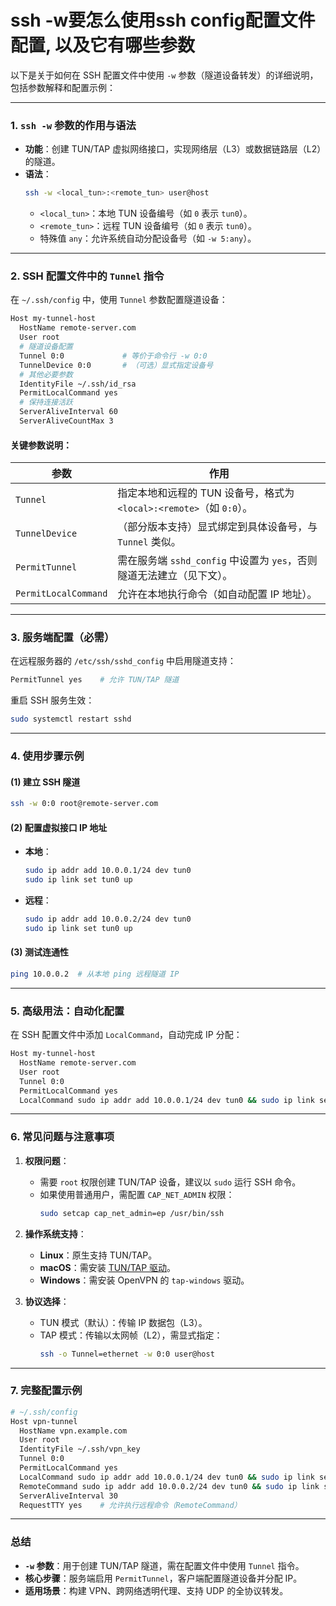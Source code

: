 
# ssh -w要怎么使用ssh config配置文件配置, 以及它有哪些参数

以下是关于如何在 SSH 配置文件中使用 `-w` 参数（隧道设备转发）的详细说明，包括参数解释和配置示例：

---

### **1. `ssh -w` 参数的作用与语法**
- **功能**：创建 TUN/TAP 虚拟网络接口，实现网络层（L3）或数据链路层（L2）的隧道。
- **语法**：
  ```bash
  ssh -w <local_tun>:<remote_tun> user@host
  ```
  - `<local_tun>`：本地 TUN 设备编号（如 `0` 表示 `tun0`）。
  - `<remote_tun>`：远程 TUN 设备编号（如 `0` 表示 `tun0`）。
  - 特殊值 `any`：允许系统自动分配设备号（如 `-w 5:any`）。

---

### **2. SSH 配置文件中的 `Tunnel` 指令**
在 `~/.ssh/config` 中，使用 `Tunnel` 参数配置隧道设备：
```bash
Host my-tunnel-host
  HostName remote-server.com
  User root
  # 隧道设备配置
  Tunnel 0:0             # 等价于命令行 -w 0:0
  TunnelDevice 0:0       # （可选）显式指定设备号
  # 其他必要参数
  IdentityFile ~/.ssh/id_rsa
  PermitLocalCommand yes
  # 保持连接活跃
  ServerAliveInterval 60
  ServerAliveCountMax 3
```

#### **关键参数说明**：
| **参数**          | **作用**                                                                 |
|-------------------|-------------------------------------------------------------------------|
| `Tunnel`          | 指定本地和远程的 TUN 设备号，格式为 `<local>:<remote>`（如 `0:0`）。       |
| `TunnelDevice`    | （部分版本支持）显式绑定到具体设备号，与 `Tunnel` 类似。                   |
| `PermitTunnel`    | 需在服务端 `sshd_config` 中设置为 `yes`，否则隧道无法建立（见下文）。      |
| `PermitLocalCommand` | 允许在本地执行命令（如自动配置 IP 地址）。                               |

---

### **3. 服务端配置（必需）**
在远程服务器的 `/etc/ssh/sshd_config` 中启用隧道支持：
```bash
PermitTunnel yes    # 允许 TUN/TAP 隧道
```
重启 SSH 服务生效：
```bash
sudo systemctl restart sshd
```

---

### **4. 使用步骤示例**
#### **(1) 建立 SSH 隧道**
```bash
ssh -w 0:0 root@remote-server.com
```

#### **(2) 配置虚拟接口 IP 地址**
- **本地**：
  ```bash
  sudo ip addr add 10.0.0.1/24 dev tun0
  sudo ip link set tun0 up
  ```
- **远程**：
  ```bash
  sudo ip addr add 10.0.0.2/24 dev tun0
  sudo ip link set tun0 up
  ```

#### **(3) 测试连通性**
```bash
ping 10.0.0.2  # 从本地 ping 远程隧道 IP
```

---

### **5. 高级用法：自动化配置**
在 SSH 配置文件中添加 `LocalCommand`，自动完成 IP 分配：
```bash
Host my-tunnel-host
  HostName remote-server.com
  User root
  Tunnel 0:0
  PermitLocalCommand yes
  LocalCommand sudo ip addr add 10.0.0.1/24 dev tun0 && sudo ip link set tun0 up
```

---

### **6. 常见问题与注意事项**
1. **权限问题**：
   - 需要 `root` 权限创建 TUN/TAP 设备，建议以 `sudo` 运行 SSH 命令。
   - 如果使用普通用户，需配置 `CAP_NET_ADMIN` 权限：
     ```bash
     sudo setcap cap_net_admin=ep /usr/bin/ssh
     ```

2. **操作系统支持**：
   - **Linux**：原生支持 TUN/TAP。
   - **macOS**：需安装 [TUN/TAP 驱动](https://tuntaposx.sourceforge.net/)。
   - **Windows**：需安装 OpenVPN 的 `tap-windows` 驱动。

3. **协议选择**：
   - TUN 模式（默认）：传输 IP 数据包（L3）。
   - TAP 模式：传输以太网帧（L2），需显式指定：
     ```bash
     ssh -o Tunnel=ethernet -w 0:0 user@host
     ```

---

### **7. 完整配置示例**
```bash
# ~/.ssh/config
Host vpn-tunnel
  HostName vpn.example.com
  User root
  IdentityFile ~/.ssh/vpn_key
  Tunnel 0:0
  PermitLocalCommand yes
  LocalCommand sudo ip addr add 10.0.0.1/24 dev tun0 && sudo ip link set tun0 up
  RemoteCommand sudo ip addr add 10.0.0.2/24 dev tun0 && sudo ip link set tun0 up
  ServerAliveInterval 30
  RequestTTY yes    # 允许执行远程命令（RemoteCommand）
```

---

### **总结**
- **`-w` 参数**：用于创建 TUN/TAP 隧道，需在配置文件中使用 `Tunnel` 指令。
- **核心步骤**：服务端启用 `PermitTunnel`，客户端配置隧道设备并分配 IP。
- **适用场景**：构建 VPN、跨网络透明代理、支持 UDP 的全协议转发。
